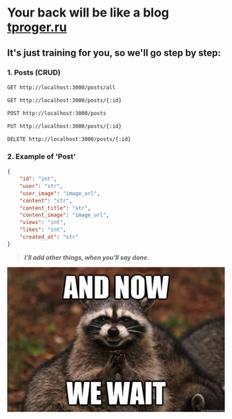 # Your back will be like a blog [tproger.ru](https://tproger.ru/)

## It's just training for you, so we'll go step by step:

### 1. Posts (CRUD)

```http
GET http://localhost:3000/posts/all
```

```http
GET http://localhost:3000/posts/{:id}
```

```http
POST http://localhost:3000/posts
```

```http
PUT http://localhost:3000/posts/{:id}
```

```http
DELETE http://localhost:3000/posts/{:id}
```

### 2. Example of 'Post'

```json
{
    "id": "int",
    "user": "str",
    "user_image": "image_url",
    "content": "str",
    "content_title": "str",
    "content_image": "image_url",
    "views": "int",
    "likes": "int",
    "created_at": "str"
}
```

> ***I'll add other things, when you'll say done.***

![patient](./images/anticipation.jpeg)
